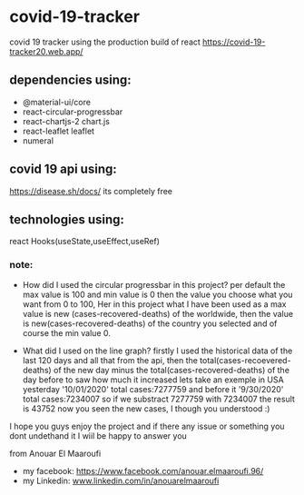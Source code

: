 # covid-19-tracker
covid 19 tracker using the production build of react 
https://covid-19-tracker20.web.app/

## dependencies using:
* @material-ui/core
* react-circular-progressbar
* react-chartjs-2 chart.js
* react-leaflet leaflet
* numeral
## covid 19 api using:
https://disease.sh/docs/ its completely free
## technologies using:
react Hooks(useState,useEffect,useRef)
### note:
- How did I used the circular progressbar in this project?
per default the max value is 100 and min value is 0 then the value you choose what you want from 0 to 100,
Her in this project what I have been used as a max value is new (cases-recovered-deaths) of the worldwide,
then the value is new(cases-recovered-deaths) of the country you selected and of course the min value 0.

- What did I used on the line graph? firstly I used the historical data of the last 120 days and all that from the api,
then the total(cases-recoevered-deaths) of the new day minus the total(cases-recovered-deaths) of the day before to saw how much it increased
lets take an exemple in USA yesterday '10/01/2020' total cases:7277759 and before it '9/30/2020' total cases:7234007 
so if we substract 7277759 with 7234007 the result is 43752 now you seen the new cases, I though you understood :)

I hope you guys enjoy the project and if there any issue or something you dont undethand it I wiil be happy to answer you

from Anouar El Maaroufi
- my facebook: https://www.facebook.com/anouar.elmaaroufi.96/
- my Linkedin: www.linkedin.com/in/anouarelmaaroufi
